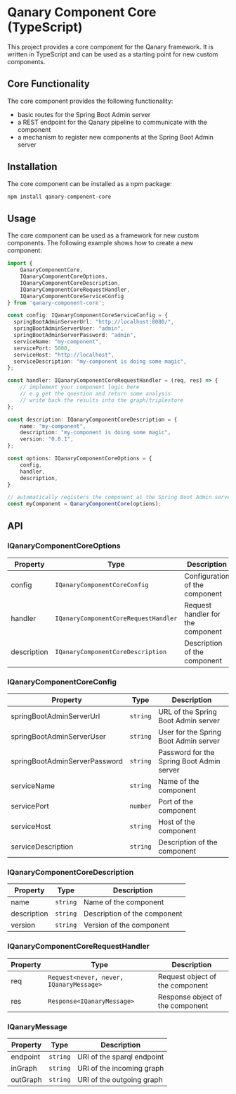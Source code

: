 # Qanary Component Core (TypeScript)

This project provides a core component for the Qanary framework. It is written in TypeScript and can be used as a starting point for new custom components.

## Core Functionality

The core component provides the following functionality:

- basic routes for the Spring Boot Admin server
- a REST endpoint for the Qanary pipeline to communicate with the component
- a mechanism to register new components at the Spring Boot Admin server

## Installation

The core component can be installed as a npm package:

```bash
npm install qanary-component-core
```

## Usage

The core component can be used as a framework for new custom components. The following example shows how to create a new component:

```typescript
import {
    QanaryComponentCore,
    IQanaryComponentCoreOptions,
    IQanaryComponentCoreDescription,
    IQanaryComponentCoreRequestHandler,
    IQanaryComponentCoreServiceConfig
} from 'qanary-component-core';

const config: IQanaryComponentCoreServiceConfig = {
  springBootAdminServerUrl: "http://localhost:8080/",
  springBootAdminServerUser: "admin",
  springBootAdminServerPassword: "admin",
  serviceName: "my-component",
  servicePort: 5000,
  serviceHost: "http://localhost",
  serviceDescription: "my-component is doing some magic",
};

const handler: IQanaryComponentCoreRequestHandler = (req, res) => {
    // implement your component logic here
    // e.g get the question and return some analysis
    // write back the results into the graph/triplestore
};

const description: IQanaryComponentCoreDescription = {
    name: "my-component",
    description: "my-component is doing some magic",
    version: "0.0.1",
};

const options: IQanaryComponentCoreOptions = {
    config,
    handler,
    description,
}

// automatically registers the component at the Spring Boot Admin server
const myComponent = QanaryComponentCore(options);
```

## API

### IQanaryComponentCoreOptions

| Property    | Type                                 | Description                       |
| ----------- | ------------------------------------ | --------------------------------- |
| config      | `IQanaryComponentCoreConfig`         | Configuration of the component    |
| handler     | `IQanaryComponentCoreRequestHandler` | Request handler for the component |
| description | `IQanaryComponentCoreDescription`    | Description of the component      |

### IQanaryComponentCoreConfig

| Property                      | Type     | Description                               |
| ----------------------------- | -------- | ----------------------------------------- |
| springBootAdminServerUrl      | `string` | URL of the Spring Boot Admin server       |
| springBootAdminServerUser     | `string` | User for the Spring Boot Admin server     |
| springBootAdminServerPassword | `string` | Password for the Spring Boot Admin server |
| serviceName                   | `string` | Name of the component                     |
| servicePort                   | `number` | Port of the component                     |
| serviceHost                   | `string` | Host of the component                     |
| serviceDescription            | `string` | Description of the component              |

### IQanaryComponentCoreDescription

| Property    | Type     | Description                  |
| ----------- | -------- | ---------------------------- |
| name        | `string` | Name of the component        |
| description | `string` | Description of the component |
| version     | `string` | Version of the component     |

### IQanaryComponentCoreRequestHandler

| Property | Type                                    | Description                      |
| -------- | --------------------------------------- | -------------------------------- |
| req      | `Request<never, never, IQanaryMessage>` | Request object of the component  |
| res      | `Response<IQanaryMessage>`              | Response object of the component |

### IQanaryMessage

| Property | Type     | Description                |
| -------- | -------- | -------------------------- |
| endpoint | `string` | URI of the sparql endpoint |
| inGraph  | `string` | URI of the incoming graph  |
| outGraph | `string` | URI of the outgoing graph  |
